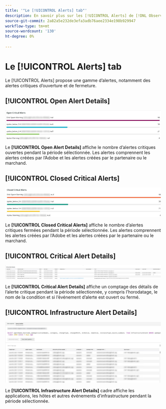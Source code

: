 ```yaml
---
title: '"Le [!UICONTROL Alerts] tab"'
description: En savoir plus sur les [!UICONTROL Alerts] de [!DNL Observation for Adobe Commerce].
source-git-commit: 2a82a5e232de3efa3adb76aee2334e198b929947
workflow-type: tm+mt
source-wordcount: '130'
ht-degree: 0%

---
```


# Le [!UICONTROL Alerts] tab

Le [!UICONTROL Alerts] propose une gamme d’alertes, notamment des alertes critiques d’ouverture et de fermeture.

## [!UICONTROL Open Alert Details]

![Ouverture d’alertes critiques](../../assets/tools/observation-for-adobe-commerce/alerts-tab-1.jpg)

Le **[!UICONTROL Open Alert Details]** affiche le nombre d’alertes critiques ouvertes pendant la période sélectionnée. Les alertes comprennent les alertes créées par l’Adobe et les alertes créées par le partenaire ou le marchand.

## [!UICONTROL Closed Critical Alerts]

![Alertes critiques fermées](../../assets/tools/observation-for-adobe-commerce/alerts-tab-2.jpg)

Le **[!UICONTROL Closed Critical Alerts]** affiche le nombre d’alertes critiques fermées pendant la période sélectionnée. Les alertes comprennent les alertes créées par l’Adobe et les alertes créées par le partenaire ou le marchand.

## [!UICONTROL Critical Alert Details]

![Détails des alertes critiques](../../assets/tools/observation-for-adobe-commerce/alerts-tab-3.jpg)

Le **[!UICONTROL Critical Alert Details]** affiche un comptage des détails de l’alerte critique pendant la période sélectionnée, y compris l’horodatage, le nom de la condition et si l’événement d’alerte est ouvert ou fermé.

## [!UICONTROL Infrastructure Alert Details]

![Détails des alertes d’infrastructure](../../assets/tools/observation-for-adobe-commerce/alerts-tab-4.jpg)

Le **[!UICONTROL Infrastructure Alert Details]** cadre affiche les applications, les hôtes et autres événements d’infrastructure pendant la période sélectionnée.

